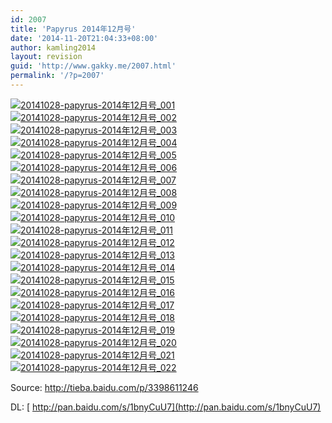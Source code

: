 ```yaml
---
id: 2007
title: 'Papyrus 2014年12月号'
date: '2014-11-20T21:04:33+08:00'
author: kamling2014
layout: revision
guid: 'http://www.gakky.me/2007.html'
permalink: '/?p=2007'
---
```


[![20141028-papyrus-2014年12月号_001](http://www.yui-aragaki.org/wp-content/uploads/2014/11/20141028-papyrus-2014年12月号_001.jpg)](http://www.yui-aragaki.org/wp-content/uploads/2014/11/20141028-papyrus-2014年12月号_001.jpg) [![20141028-papyrus-2014年12月号_002](http://www.yui-aragaki.org/wp-content/uploads/2014/11/20141028-papyrus-2014年12月号_002.jpg)](http://www.yui-aragaki.org/wp-content/uploads/2014/11/20141028-papyrus-2014年12月号_002.jpg) [![20141028-papyrus-2014年12月号_003](http://www.yui-aragaki.org/wp-content/uploads/2014/11/20141028-papyrus-2014年12月号_003.jpg)](http://www.yui-aragaki.org/wp-content/uploads/2014/11/20141028-papyrus-2014年12月号_003.jpg) [![20141028-papyrus-2014年12月号_004](http://www.yui-aragaki.org/wp-content/uploads/2014/11/20141028-papyrus-2014年12月号_004.jpg)](http://www.yui-aragaki.org/wp-content/uploads/2014/11/20141028-papyrus-2014年12月号_004.jpg) [![20141028-papyrus-2014年12月号_005](http://www.yui-aragaki.org/wp-content/uploads/2014/11/20141028-papyrus-2014年12月号_005.jpg)](http://www.yui-aragaki.org/wp-content/uploads/2014/11/20141028-papyrus-2014年12月号_005.jpg) [![20141028-papyrus-2014年12月号_006](http://www.yui-aragaki.org/wp-content/uploads/2014/11/20141028-papyrus-2014年12月号_006.jpg)](http://www.yui-aragaki.org/wp-content/uploads/2014/11/20141028-papyrus-2014年12月号_006.jpg) [![20141028-papyrus-2014年12月号_007](http://www.yui-aragaki.org/wp-content/uploads/2014/11/20141028-papyrus-2014年12月号_007.jpg)](http://www.yui-aragaki.org/wp-content/uploads/2014/11/20141028-papyrus-2014年12月号_007.jpg) [![20141028-papyrus-2014年12月号_008](http://www.yui-aragaki.org/wp-content/uploads/2014/11/20141028-papyrus-2014年12月号_008.jpg)](http://www.yui-aragaki.org/wp-content/uploads/2014/11/20141028-papyrus-2014年12月号_008.jpg) [![20141028-papyrus-2014年12月号_009](http://www.yui-aragaki.org/wp-content/uploads/2014/11/20141028-papyrus-2014年12月号_009.jpg)](http://www.yui-aragaki.org/wp-content/uploads/2014/11/20141028-papyrus-2014年12月号_009.jpg) [![20141028-papyrus-2014年12月号_010](http://www.yui-aragaki.org/wp-content/uploads/2014/11/20141028-papyrus-2014年12月号_010.jpg)](http://www.yui-aragaki.org/wp-content/uploads/2014/11/20141028-papyrus-2014年12月号_010.jpg) [![20141028-papyrus-2014年12月号_011](http://www.yui-aragaki.org/wp-content/uploads/2014/11/20141028-papyrus-2014年12月号_011.jpg)](http://www.yui-aragaki.org/wp-content/uploads/2014/11/20141028-papyrus-2014年12月号_011.jpg) [![20141028-papyrus-2014年12月号_012](http://www.yui-aragaki.org/wp-content/uploads/2014/11/20141028-papyrus-2014年12月号_012.jpg)](http://www.yui-aragaki.org/wp-content/uploads/2014/11/20141028-papyrus-2014年12月号_012.jpg) [![20141028-papyrus-2014年12月号_013](http://www.yui-aragaki.org/wp-content/uploads/2014/11/20141028-papyrus-2014年12月号_013.jpg)](http://www.yui-aragaki.org/wp-content/uploads/2014/11/20141028-papyrus-2014年12月号_013.jpg) [![20141028-papyrus-2014年12月号_014](http://www.yui-aragaki.org/wp-content/uploads/2014/11/20141028-papyrus-2014年12月号_014.jpg)](http://www.yui-aragaki.org/wp-content/uploads/2014/11/20141028-papyrus-2014年12月号_014.jpg) [![20141028-papyrus-2014年12月号_015](http://www.yui-aragaki.org/wp-content/uploads/2014/11/20141028-papyrus-2014年12月号_015.jpg)](http://www.yui-aragaki.org/wp-content/uploads/2014/11/20141028-papyrus-2014年12月号_015.jpg) [![20141028-papyrus-2014年12月号_016](http://www.yui-aragaki.org/wp-content/uploads/2014/11/20141028-papyrus-2014年12月号_016.jpg)](http://www.yui-aragaki.org/wp-content/uploads/2014/11/20141028-papyrus-2014年12月号_016.jpg) [![20141028-papyrus-2014年12月号_017](http://www.yui-aragaki.org/wp-content/uploads/2014/11/20141028-papyrus-2014年12月号_017.jpg)](http://www.yui-aragaki.org/wp-content/uploads/2014/11/20141028-papyrus-2014年12月号_017.jpg) [![20141028-papyrus-2014年12月号_018](http://www.yui-aragaki.org/wp-content/uploads/2014/11/20141028-papyrus-2014年12月号_018.jpg)](http://www.yui-aragaki.org/wp-content/uploads/2014/11/20141028-papyrus-2014年12月号_018.jpg) [![20141028-papyrus-2014年12月号_019](http://www.yui-aragaki.org/wp-content/uploads/2014/11/20141028-papyrus-2014年12月号_019.jpg)](http://www.yui-aragaki.org/wp-content/uploads/2014/11/20141028-papyrus-2014年12月号_019.jpg) [![20141028-papyrus-2014年12月号_020](http://www.yui-aragaki.org/wp-content/uploads/2014/11/20141028-papyrus-2014年12月号_020.jpg)](http://www.yui-aragaki.org/wp-content/uploads/2014/11/20141028-papyrus-2014年12月号_020.jpg) [![20141028-papyrus-2014年12月号_021](http://www.yui-aragaki.org/wp-content/uploads/2014/11/20141028-papyrus-2014年12月号_021.jpg)](http://www.yui-aragaki.org/wp-content/uploads/2014/11/20141028-papyrus-2014年12月号_021.jpg) [![20141028-papyrus-2014年12月号_022](http://www.yui-aragaki.org/wp-content/uploads/2014/11/20141028-papyrus-2014年12月号_022.jpg)](http://www.yui-aragaki.org/wp-content/uploads/2014/11/20141028-papyrus-2014年12月号_022.jpg)

Source: <http://tieba.baidu.com/p/3398611246>

DL: [ http://pan.baidu.com/s/1bnyCuU7](http://pan.baidu.com/s/1bnyCuU7)
